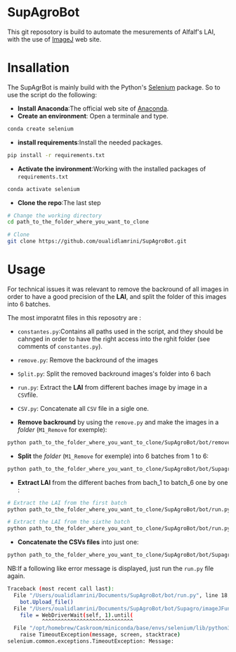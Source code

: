# SupAgroBot

This git reposotory is build to automate the mesurements of Alfalf's LAI, with the use of [ImageJ](https://ij.imjoy.io/) web site.

# Insallation

The SupAgrBot is mainly build with the Python's [Selenium](https://www.selenium.dev/documentation/) package. So to use the script do the following:

-   **Install Anaconda**:The official web site of [Anaconda](https://www.anaconda.com/download/).
-   **Create an environment**: Open a terminale and type.

``` bash
conda create selenium 
```

-   **install requirements**:Install the needed packages.

``` bash
pip install -r requirements.txt
```

-   **Activate the invironment**:Working with the installed packages of `requirements.txt`

``` bash
conda activate selenium
```

-   **Clone the repo**:The last step

``` bash
# Change the working directory 
cd path_to_the_folder_where_you_want_to_clone
```

``` bash
# Clone 
git clone https://github.com/oualidlamrini/SupAgroBot.git
```

# Usage

For technical issues it was relevant to remove the backround of all images in order to have a good precision of the **LAI**, and split the folder of this images into 6 batches.

The most imporatnt files in this reposotry are :

-   `constantes.py`:Contains all paths used in the script, and they should be cahnged in order to have the right access into the rghit folder (see comments of `constantes.py`).

-   `remove.py`: Remove the backround of the images

-   `Split.py`: Split the removed backround images's folder into 6 bach

-   `run.py`: Extract the **LAI** from different baches image by image in a `CSV`file.

-   `CSV.py`: Concatenate all `CSV` file in a sigle one.

-   **Remove backround** by using the `remove.py` and make the images in a *folder* (`M1_Remove` for exemple):

``` bash
python path_to_the_folder_where_you_want_to_clone/SupAgroBot/bot/remove.py
```

-   **Split** the *folder* (`M1_Remove` for exemple) into 6 batches from 1 to 6:

``` bash
python path_to_the_folder_where_you_want_to_clone/SupAgroBot/bot/Supagro/Split.py
```

-   **Extract LAI** from the different baches from bach_1 to batch_6 one by one :

``` bash
# Extract the LAI from the first batch
python path_to_the_folder_where_you_want_to_clone/SupAgroBot/bot/run.py batch_1
```

``` bash
# Extract the LAI from the sixthe batch
python path_to_the_folder_where_you_want_to_clone/SupAgroBot/bot/run.py batch_6
```

-   **Concatenate the CSVs files** into just one:

``` bash
python path_to_the_folder_where_you_want_to_clone/SupAgroBot/bot/Supagro/CSV.py
```

NB:If a following like error message is displayed, just run the `run.py` file again.

``` bash
Traceback (most recent call last):
  File "/Users/oualidlamrini/Documents/SupAgroBot/bot/run.py", line 18, in <module>
    bot.Upload_file()
  File "/Users/oualidlamrini/Documents/SupAgroBot/bot/Supagro/imageJFunc.py", line 47, in Upload_file
    file = WebDriverWait(self, 1).until(
           ^^^^^^^^^^^^^^^^^^^^^^^^^^^^^
  File "/opt/homebrew/Caskroom/miniconda/base/envs/selenium/lib/python3.11/site-packages/selenium/webdriver/support/wait.py", line 101, in until
    raise TimeoutException(message, screen, stacktrace)
selenium.common.exceptions.TimeoutException: Message:
```
